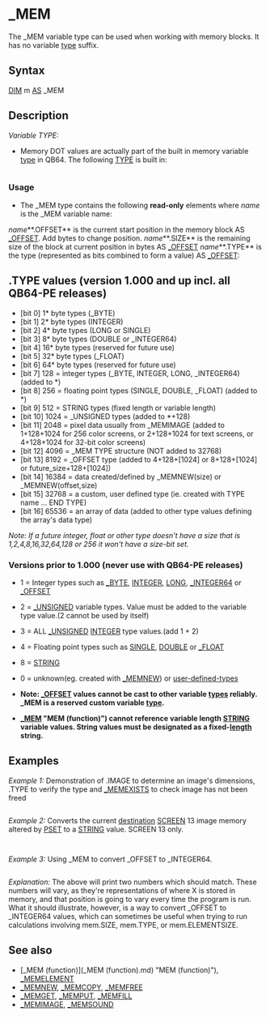 # _MEM

The _MEM variable type can be used when working with memory blocks. It has no variable [type](type.md) suffix.

  

## Syntax

[DIM](DIM.md) m [AS](AS.md) _MEM
  

## Description

*Variable TYPE:*

* Memory DOT values are actually part of the built in memory variable [type](type.md) in QB64. The following [TYPE](TYPE.md) is built in:

``` TYPE memory_type   OFFSET AS _OFFSET       'start location of block(changes with byte position)   SIZE AS _OFFSET         'size of block remaining at offset(changes with position)   TYPE AS _OFFSET         'type description of variable used(never changes)   ELEMENTSIZE AS _OFFSET  'byte size of values inside the block(never changes)   IMAGE AS LONG           'the image handle used when _MEMIMAGE(handle) is used   SOUND AS LONG           'the sound handle used when _MEMSOUND(handle) is used END TYPE  The above [TYPE](TYPE.md) is for clarification purposes only. It **doesn't need** to be pasted ina program to use _MEM.  **IMPORTANT NOTE:** *As of Build 20170802/57 onward (early v1.2 development), mem.TYPE hasbeen changed to be an _OFFSET, just as mem.SIZE and mem.ELEMENTSIZE.*  
```

### Usage

* The _MEM type contains the following **read-only** elements where *name* is the _MEM variable name:

*name***.OFFSET** is the current start position in the memory block AS [_OFFSET](_OFFSET.md). Add bytes to change position.
*name***.SIZE** is the remaining size of the block at current position in bytes AS [_OFFSET](_OFFSET.md)
*name***.TYPE** is the type (represented as bits combined to form a value) AS [_OFFSET](_OFFSET.md):
  

## .TYPE values (version 1.000 and up incl. all QB64-PE releases)

* [bit 0] 1* byte types (_BYTE)
* [bit 1] 2* byte types (INTEGER)
* [bit 2] 4* byte types (LONG or SINGLE)
* [bit 3] 8* byte types (DOUBLE or _INTEGER64)
* [bit 4] 16* byte types (reserved for future use)
* [bit 5] 32* byte types (_FLOAT)
* [bit 6] 64* byte types (reserved for future use)
* [bit 7] 128 = integer types (_BYTE, INTEGER, LONG, _INTEGER64) (added to *)
* [bit 8] 256 = floating point types (SINGLE, DOUBLE, _FLOAT) (added to *)
* [bit 9] 512 = STRING types (fixed length or variable length)
* [bit 10] 1024 = _UNSIGNED types (added to *+128)
* [bit 11] 2048 = pixel data usually from _MEMIMAGE (added to 1+128+1024 for 256 color screens, or 2+128+1024 for text screens, or 4+128+1024 for 32-bit color screens)
* [bit 12] 4096 = _MEM TYPE structure (NOT added to 32768)
* [bit 13] 8192 = _OFFSET type (added to 4+128+[1024] or 8+128+[1024] or future_size+128+[1024])
* [bit 14] 16384 = data created/defined by _MEMNEW(size) or _MEMNEW(offset,size)
* [bit 15] 32768 = a custom, user defined type (ie. created with TYPE name ... END TYPE)
* [bit 16] 65536 = an array of data (added to other type values defining the array's data type)

*Note: If a future integer, float or other type doesn't have a size that is 1,2,4,8,16,32,64,128 or 256 it won't have a size-bit set.*

### Versions prior to 1.000 (never use with QB64-PE releases)

* 1 = Integer types such as [_BYTE](_BYTE.md), [INTEGER](INTEGER.md), [LONG](LONG.md), [_INTEGER64](_INTEGER64.md) or [_OFFSET](_OFFSET.md)
* 2 = [_UNSIGNED](_UNSIGNED.md) variable types. Value must be added to the variable type value.(2 cannot be used by itself)
* 3 = ALL [_UNSIGNED](_UNSIGNED.md) [INTEGER](INTEGER.md) type values.(add 1 + 2)
* 4 = Floating point types such as [SINGLE](SINGLE.md), [DOUBLE](DOUBLE.md) or [_FLOAT](_FLOAT.md)
* 8 = [STRING](STRING.md)
* 0 = unknown(eg. created with [_MEMNEW](_MEMNEW.md)) or [user-defined-types](user-defined-types.md)

* **Note: [_OFFSET](_OFFSET.md) values cannot be cast to other variable [types](types.md) reliably. _MEM is a reserved custom variable [type](type.md).**
* **[_MEM](_MEM.md) "MEM (function)") cannot reference variable length [STRING](STRING.md) variable values. String values must be designated as a fixed-[length](length.md) string.**

  

## Examples

*Example 1:* Demonstration of .IMAGE to determine an image's dimensions, .TYPE to verify the type and [_MEMEXISTS](_MEMEXISTS.md) to check image has not been freed

``` 'The $UNSTABLE command may not be necessary if HTTP integration has been fully accepted into QB64PE. 'Feel free to remark it out if the IDE flags the following line with an ERROR message. 'And kindly report the issue on our forums or Discord so that we can update this page to keep it as 100% relevant, as possible.  [$UNSTABLE]($UNSTABLE.md):HTTP  [SCREEN](SCREEN.md) [_NEWIMAGE](_NEWIMAGE.md)(500, 500, 32)  Image$ = Download$("https://qb64phoenix.com/qb64wiki/resources/assets/peWikiLogo.png", statusCode&) 'Let's try and download the QB64PE Logo from the web [IF](IF.md) statusCode& = 200 [THEN](THEN.md) '                                      200 says a proper connection was made to the web page in question     i = [_LOADIMAGE](_LOADIMAGE.md)(Image$, 32, "memory") '                       and then we load it for use as a registered imange [ELSE](ELSE.md)     [PRINT](PRINT.md) "HTTP ERROR"; statusCode '                             can't get a proper connection to our webpage, so we don't have an image to work with.     [END](END.md) '                                                        end and go report the issue on the forums, if you'd be so kind, dear user. [END IF](END IF.md)  [_PUTIMAGE](_PUTIMAGE.md) (0, 0)-(500, 500), i '                                 put the image on the screen so we can view it [DIM](DIM.md) m [AS](AS.md) _MEM: m = [_MEMIMAGE](_MEMIMAGE.md)(i) '                                make a memblock and point it towards our image   '                                                           **** try uncommenting the following line and see what happens **** '_MEMFREE m   [IF](IF.md) m.TYPE [AND](AND.md) "AND (boolean)") 2048 [THEN](THEN.md)     [PRINT](PRINT.md) "this is/was an image"     [IF](IF.md) [_MEMEXISTS](_MEMEXISTS.md)(m) [THEN](THEN.md) '                                      check if memory m is still available         [PRINT](PRINT.md) t [AND](AND.md) 7; "bytes per pixel"         [PRINT](PRINT.md) "image handle "; m.IMAGE         [PRINT](PRINT.md) "image width"; [_WIDTH](_WIDTH.md) "WIDTH (function)")(m.IMAGE)         [PRINT](PRINT.md) "image height"; [_HEIGHT](_HEIGHT.md)(m.IMAGE)     [ELSE](ELSE.md) '                                                       if we removed the remark from the _MEMFREE above, we'll see the following message         [PRINT](PRINT.md) "Memory already freed!"     [END IF](END IF.md) [END IF](END IF.md)   ' Content of the HTTP response is returned. ' The statusCode is also assigned. [FUNCTION](FUNCTION.md) Download$ (url [AS](AS.md) [STRING](STRING.md), statusCode [AS](AS.md) [LONG](LONG.md))     [DIM](DIM.md) h [AS](AS.md) [LONG](LONG.md), content [AS](AS.md) [STRING](STRING.md), s [AS](AS.md) [STRING](STRING.md)     h = [_OPENCLIENT](_OPENCLIENT.md)("HTTP:" + url)      statusCode = [_STATUSCODE](_STATUSCODE.md)(h)      [WHILE](WHILE.md) [NOT](NOT.md) [EOF](EOF.md)(h)         [_LIMIT](_LIMIT.md) 60         [GET](GET.md) #h, , s         content = content + s     [WEND](WEND.md)     [CLOSE](CLOSE.md) #h      Download$ = content [END FUNCTION](END FUNCTION.md)  
```

  

*Example 2:* Converts the current [destination](destination.md) [SCREEN](SCREEN.md) 13 image memory altered by [PSET](PSET.md) to a [STRING](STRING.md) value. SCREEN 13 only.

``` [SCREEN](SCREEN.md) 13 [PSET](PSET.md) (0, 0), [ASC](ASC.md) "ASC (function)")("H") 'put the ASCII value of "H" into the top left corner of screen, which is the first byte of screen image memory [PSET](PSET.md) (1, 0), [ASC](ASC.md) "ASC (function)")("E") 'put the ASCII value of "E" into the 2nd byte of screen image memory [PSET](PSET.md) (2, 0), [ASC](ASC.md) "ASC (function)")("L") 'put the ASCII value of "L" into the 3nd byte of screen image memory [PSET](PSET.md) (3, 0), [ASC](ASC.md) "ASC (function)")("L") 'put the ASCII value of "L" into the 4th byte of screen image memory [PSET](PSET.md) (4, 0), [ASC](ASC.md) "ASC (function)")("O") 'put the ASCII value of "O" into the 5th byte of screen image memory                                                                                                                                                                                                            'put the ASCII value of "E" into the 2nd byte of screen image memory  [DIM](DIM.md) m [AS](AS.md) _MEM '                         define m as a mem block m = [_MEMIMAGE](_MEMIMAGE.md)(0) '                      point m to where our screen exists in memory  x1$ = [_MEMGET](_MEMGET.md) "MEMGET (function)")(m, m.OFFSET, [STRING](STRING.md) * 5) 'm is the mem block that we're wanting to get information from '                                       m.OFFSET is the mem block m starting position '                                       STRING * 5 is the size and type of information that we want to get from that position in memory.  [LOCATE](LOCATE.md) 2, 1 [PRINT](PRINT.md) [LEN](LEN.md)(x1$) '                        prints 5 bytes as we deliberately fetched STRING * 5 bytes with our _MEMGET above. [PRINT](PRINT.md) x1$ '                             prints the contents of that 5-byte string which we got above -- which is "HELLO" as CHR$() string character values [_MEMFREE](_MEMFREE.md) m  
```

```  5 HELLO   
```

  

*Example 3:* Using _MEM to convert _OFFSET to _INTEGER64.

``` [DIM](DIM.md) x [AS](AS.md) [INTEGER](INTEGER.md) [DIM](DIM.md) m [AS](AS.md) _MEM m = [_MEM](_MEM.md) "MEM (function)")(x) [PRINT](PRINT.md) m.OFFSET [PRINT](PRINT.md) ConvertOffset(m.OFFSET)   [FUNCTION](FUNCTION.md) ConvertOffset&& (value [AS](AS.md) [_OFFSET](_OFFSET.md) "OFFSET (function)"))     [$CHECKING]($CHECKING.md):[OFF](OFF.md)     [DIM](DIM.md) m [AS](AS.md) _MEM 'Define a memblock     m = [_MEM](_MEM.md) "MEM (function)")(value) 'Point it to use value     [$IF]($IF.md) 64BIT [THEN](THEN.md)         [DIM](DIM.md) temp [AS](AS.md) [_INTEGER64](_INTEGER64.md) 'On 64 bit OSes, an OFFSET is 8 bytes in size.     [$ELSE]($ELSE.md)         [DIM](DIM.md) temp [AS](AS.md) [LONG](LONG.md) '      However, on 32 bit OSes, an OFFSET is only 4 bytes.     [$END IF]($END IF.md)      [_MEMGET](_MEMGET.md) m, m.OFFSET, temp 'Once we've sized our variable correctly, let's get it     ConvertOffset&& = temp '   And then assign that long value to ConvertOffset&&     [_MEMFREE](_MEMFREE.md) m '               Free the memblock     [$CHECKING]($CHECKING.md):[ON](ON.md) [END FUNCTION](END FUNCTION.md)  
```

  

*Explanation:* The above will print two numbers which should match. These numbers will vary, as they're representations of where X is stored in memory, and that position is going to vary every time the program is run. What it should illustrate, however, is a way to convert _OFFSET to _INTEGER64 values, which can sometimes be useful when trying to run calculations involving mem.SIZE, mem.TYPE, or mem.ELEMENTSIZE.

  

## See also

* [_MEM (function)](_MEM (function).md) "MEM (function)"), [_MEMELEMENT](_MEMELEMENT.md)
* [_MEMNEW](_MEMNEW.md), [_MEMCOPY](_MEMCOPY.md), [_MEMFREE](_MEMFREE.md)
* [_MEMGET](_MEMGET.md), [_MEMPUT](_MEMPUT.md), [_MEMFILL](_MEMFILL.md)
* [_MEMIMAGE](_MEMIMAGE.md), [_MEMSOUND](_MEMSOUND.md)

  
